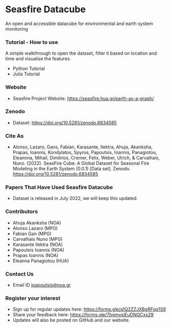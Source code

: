# Seasfire Datacube
An open and accessible datacube for environmental and earth system monitoring 

### Tutorial -  How to use  
A simple walkthrough to open the dataset, filter it based on location and time and visualise the features.  
- Python Tutorial 
- Julia Tutorial 

### Website 
- Seasfire Project Website: https://seasfire.hua.gr/earth-as-a-graph/

### Zenodo
- Dataset: https://doi.org/10.5281/zenodo.6834585

### Cite As 
- Alonso, Lazaro, Gans, Fabian, Karasante, Ilektra, Ahuja, Akanksha, Prapas, Ioannis, Kondylatos, Spyros, Papoutsis, Ioannis, Panagiotou, Eleannna, Mihail, Dimitrios, Cremer, Felix, Weber, Ulrich, & Carvalhais, Nuno. (2022). SeasFire Cube: A Global Dataset for Seasonal Fire Modeling in the Earth System (0.0.1) [Data set]. Zenodo. https://doi.org/10.5281/zenodo.6834585

### Papers That Have Used Seasfire Datacube 
- Dataset is released in July 2022, we will keep this updated. 

### Contributors 
- Ahuja Akanksha (NOA)
- Alonso Lazaro (MPG) 
- Fabian Gan (MPG)
- Carvalhais Nuno (MPG)
- Karasante Ilektra (NOA)
- Papoutsis Ioannis (NOA)
- Prapas  Ioannis (NOA)
- Eleanna Panagiotou (HUA)

### Contact Us 
- Email ID ipapoutsis@noa.gr

### Register your interest 
- Sign up for regular updates here: https://forms.gle/a1Q2ZZJXBgRFqq1S9
- Share your feedback here: https://forms.gle/7bgmysjEuDNQCxs29
- Updates will also be posted on GitHub and our website.
